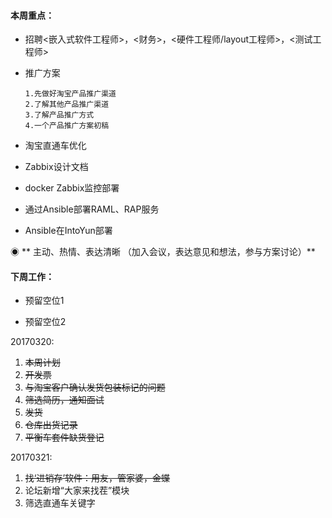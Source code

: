 #### **本周重点：**

* 招聘&lt;嵌入式软件工程师&gt;，&lt;财务&gt;，&lt;硬件工程师/layout工程师&gt;，&lt;测试工程师&gt;

* 推广方案

  ```
  1.先做好淘宝产品推广渠道 
  2.了解其他产品推广渠道 
  3.了解产品推广方式 
  4.一个产品推广方案初稿
  ```

* 淘宝直通车优化

* Zabbix设计文档

* docker Zabbix监控部署

* 通过Ansible部署RAML、RAP服务

* Ansible在IntoYun部署

◉ ** 主动、热情、表达清晰 （加入会议，表达意见和想法，参与方案讨论）**

#### **下周工作：**

* 预留空位1

* 预留空位2

20170320:

1. ~~本周计划~~
2. ~~开发票~~
3. ~~与淘宝客户确认发货包装标记的问题~~
4. ~~筛选简历，通知面试~~
5. ~~发货~~
6. ~~仓库出货记录~~
7. ~~平衡车套件缺货登记~~

20170321:

1. ~~找‘进销存’软件：用友，管家婆，金蝶~~
2. 论坛新增“大家来找茬”模块
3. 筛选直通车关键字



